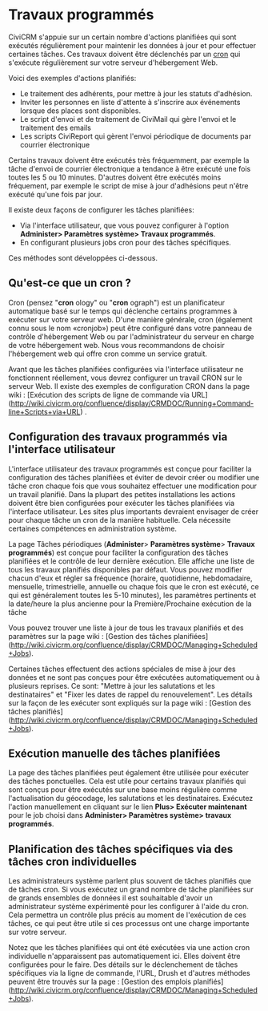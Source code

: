 Travaux programmés
==================

CiviCRM s'appuie sur un certain nombre d'actions planifiées qui sont exécutés régulièrement pour maintenir les données à jour et pour effectuer certaines tâches. Ces travaux doivent être déclenchés par un [cron](http://fr.wikipedia.org/wiki/Cron) qui s'exécute régulièrement sur votre serveur d'hébergement Web.

Voici des exemples d'actions planifiés:

-   Le traitement des adhérents, pour mettre à jour les statuts d'adhésion.
-   Inviter les personnes en liste d'attente à s'inscrire aux événements lorsque des places sont disponibles.
-   Le script  d'envoi et de traitement de CiviMail qui gère l'envoi et le traitement des emails
-   Les scripts CiviReport qui gèrent l'envoi périodique de documents par courrier électronique  

Certains travaux doivent être exécutés très fréquemment, par exemple la tâche d'envoi de courrier électronique a tendance à être exécuté une fois toutes les 5 ou 10 minutes. D'autres doivent être exécutés moins fréquement, par exemple le script de mise à jour d'adhésions peut n'être exécuté qu'une fois par jour.

Il existe deux façons de configurer les tâches planifiées:

-   Via l'interface utilisateur, que vous pouvez configurer à l'option **Administer> Paramètres système> Travaux programmés**.
-   En configurant plusieurs jobs cron pour des tâches spécifiques.

Ces méthodes sont développées ci-dessous.

## Qu'est-ce que un cron ?

Cron (pensez "**cron** ology" ou "**cron** ograph") est un planificateur automatique basé sur le temps qui déclenche certains programmes à exécuter sur votre serveur web. D'une manière générale, cron (également connu sous le nom «cronjob») peut être configuré dans votre panneau de contrôle d'hébergement Web ou par l'administrateur du serveur en charge de votre hébergement web. Nous vous recommandons de choisir l'hébergement web qui offre cron comme un service gratuit.

Avant que les tâches planifiées configurées via l'interface utilisateur ne fonctionnent réellement, vous devrez configurer un travail CRON sur le serveur Web. Il existe des exemples de configuration CRON dans la page wiki : [Exécution des scripts de ligne de commande via URL] (http://wiki.civicrm.org/confluence/display/CRMDOC/Running+Command-line+Scripts+via+URL) .

## Configuration des travaux programmés via l'interface utilisateur

L'interface utilisateur des travaux programmés est conçue pour faciliter la configuration des tâches planifiées et éviter de devoir créer ou modifier une tâche cron chaque fois que vous souhaitez effectuer une modification pour un travail planifié. Dans la plupart des petites installations les actions doivent être bien configurées pour exécuter les tâches planifiées via l'interface utilisateur. Les sites plus importants devraient envisager de créer pour chaque tâche un cron de la manière habituelle. Cela nécessite certaines compétences en administration système.

La page Tâches périodiques (**Administer**> **Paramètres système**> **Travaux programmés**) est conçue pour faciliter la configuration des tâches planifiées et le contrôle de leur dernière exécution. Elle affiche une liste de tous les travaux planifiés disponibles par défaut. Vous pouvez modifier chacun d'eux et régler sa fréquence (horaire, quotidienne, hebdomadaire, mensuelle, trimestrielle, annuelle ou chaque fois que le cron est exécuté, ce qui est généralement toutes les 5-10 minutes), les paramètres pertinents et la date/heure la plus ancienne pour la Première/Prochaine exécution de la tâche

Vous pouvez trouver une liste à jour de tous les travaux planifiés et des paramètres sur la page wiki : [Gestion des tâches planifiées] (http://wiki.civicrm.org/confluence/display/CRMDOC/Managing+Scheduled+Jobs).

Certaines tâches effectuent des actions spéciales de mise à jour des données et ne sont pas conçues pour être exécutées automatiquement ou à plusieurs reprises. Ce sont: "Mettre à jour les salutations et les destinataires" et "Fixer les dates de rappel du renouvelement". Les détails sur la façon de les exécuter sont expliqués sur la page wiki : [Gestion des tâches planifiés] (http://wiki.civicrm.org/confluence/display/CRMDOC/Managing+Scheduled+Jobs).

## Exécution manuelle des tâches planifiées

La page des tâches planifiées peut également être utilisée pour exécuter des tâches ponctuelles. Cela est utile pour certains travaux planifiés qui sont conçus pour être exécutés sur une base moins régulière comme l'actualisation du géocodage, les salutations et les destinataires. Exécutez l'action manuellement en cliquant sur le lien **Plus> Exécuter maintenant** pour le job choisi dans **Administer> Paramètres système> travaux programmés**.

## Planification des tâches spécifiques via des tâches cron individuelles

Les administrateurs système parlent plus souvent de tâches planifiés que de tâches cron. Si vous exécutez un grand nombre de tâche planifiées sur de grands ensembles de données il est souhaitable d'avoir un administrateur système expérimenté pour les configurer à l'aide du cron. Cela permettra un contrôle plus précis au moment de l'exécution de ces tâches, ce qui peut être utile si ces processus ont une charge importante sur votre serveur.

Notez que les tâches planifiées qui ont été exécutées via une action cron individuelle n'apparaissent pas automatiquement ici. Elles doivent être configurées pour le faire. Des détails sur le déclenchement de tâches spécifiques via la ligne de commande, l'URL, Drush et d'autres méthodes peuvent être trouvés sur la page : [Gestion des emplois planifiés] (http://wiki.civicrm.org/confluence/display/CRMDOC/Managing+Scheduled+Jobs).

